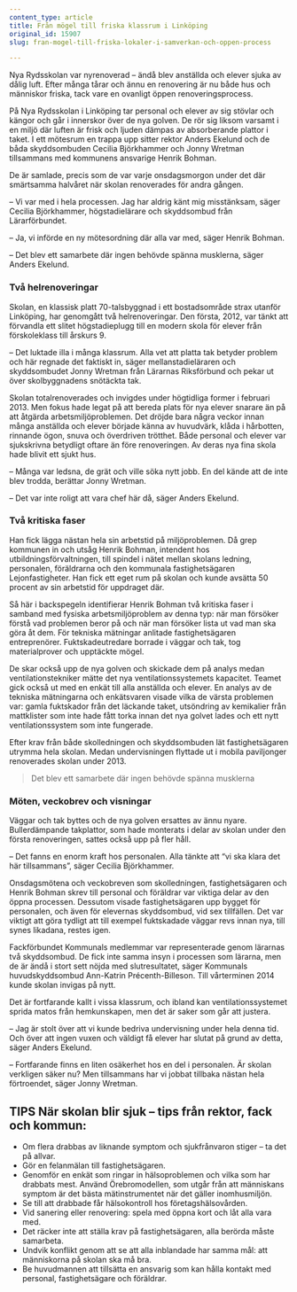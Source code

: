 ```yaml
---
content_type: article
title: Från mögel till friska klassrum i Linköping
original_id: 15907
slug: fran-mogel-till-friska-lokaler-i-samverkan-och-oppen-process

---
```


Nya Rydsskolan var nyrenoverad – ändå blev anställda och elever sjuka av dålig luft. Efter många tårar och ännu en renovering är nu både hus och människor friska, tack vare en ovanligt öppen renoveringsprocess.

På Nya Rydsskolan i Linköping tar personal och elever av sig stövlar och kängor och går i innerskor över de nya golven. De rör sig liksom varsamt i en miljö där luften är frisk och ljuden dämpas av absorberande plattor i taket. I ett mötesrum en trappa upp sitter rektor Anders Ekelund och de båda skyddsombuden Cecilia Björkhammer och Jonny Wretman tillsammans med kommunens ansvarige Henrik Bohman.

De är samlade, precis som de var varje onsdagsmorgon under det där smärtsamma halvåret när skolan renoverades för andra gången.

– Vi var med i hela processen. Jag har aldrig känt mig misstänksam, säger Cecilia Björkhammer, högstadielärare och skyddsombud från Lärarförbundet.

– Ja, vi införde en ny mötesordning där alla var med, säger Henrik Bohman.

– Det blev ett samarbete där ingen behövde spänna musklerna, säger Anders Ekelund.

### Två helrenoveringar

Skolan, en klassisk platt 70-talsbyggnad i ett bostadsområde strax utanför Linköping, har genomgått två helrenoveringar. Den första, 2012, var tänkt att förvandla ett slitet högstadieplugg till en modern skola för elever från förskoleklass till årskurs 9.

– Det luktade illa i många klassrum. Alla vet att platta tak betyder problem och här regnade det faktiskt in, säger mellanstadieläraren och skyddsombudet Jonny Wretman från Lärarnas Riksförbund och pekar ut över skolbyggnadens snötäckta tak.

Skolan totalrenoverades och invigdes under högtidliga former i februari 2013. Men fokus hade legat på att bereda plats för nya elever snarare än på att åtgärda arbetsmiljöproblemen. Det dröjde bara några veckor innan många anställda och elever började känna av huvudvärk, klåda i hårbotten, rinnande ögon, snuva och överdriven trötthet. Både personal och elever var sjukskrivna betydligt oftare än före renoveringen. Av deras nya fina skola hade blivit ett sjukt hus.

– Många var ledsna, de grät och ville söka nytt jobb. En del kände att de inte blev trodda, berättar Jonny Wretman.

– Det var inte roligt att vara chef här då, säger Anders Ekelund.

### Två kritiska faser

Han fick lägga nästan hela sin arbetstid på miljöproblemen. Då grep kommunen in och utsåg Henrik Bohman, intendent hos utbildningsförvaltningen, till spindel i nätet mellan skolans ledning, personalen, föräldrarna och den kommunala fastighetsägaren Lejonfastigheter. Han fick ett eget rum på skolan och kunde avsätta 50 procent av sin arbetstid för uppdraget där.

Så här i backspegeln identifierar Henrik Bohman två kritiska faser i samband med fysiska arbetsmiljöproblem av denna typ: när man försöker förstå vad problemen beror på och när man försöker lista ut vad man ska göra åt dem. För tekniska mätningar anlitade fastighetsägaren entreprenörer. Fuktskadeutredare borrade i väggar och tak, tog materialprover och upptäckte mögel.

De skar också upp de nya golven och skickade dem på analys medan ventilationstekniker mätte det nya ventilationssystemets kapacitet. Teamet gick också ut med en enkät till alla anställda och elever. En analys av de tekniska mätningarna och enkätsvaren visade vilka de värsta problemen var: gamla fuktskador från det läckande taket, utsöndring av kemikalier från mattklister som inte hade fått torka innan det nya golvet lades och ett nytt ventilationssystem som inte fungerade.

Efter krav från både skolledningen och skyddsombuden lät fastighetsägaren utrymma hela skolan. Medan undervisningen flyttade ut i mobila paviljonger renoverades skolan under 2013.

> Det blev ett samarbete där ingen behövde spänna musklerna

### Möten, veckobrev och visningar

Väggar och tak byttes och de nya golven ersattes av ännu nyare. Bullerdämpande takplattor, som hade monterats i delar av skolan under den första renoveringen, sattes också upp på fler håll.

– Det fanns en enorm kraft hos personalen. Alla tänkte att “vi ska klara det här tillsammans”, säger Cecilia Björkhammer.

Onsdagsmötena och veckobreven som skolledningen, fastighetsägaren och Henrik Bohman skrev till personal och föräldrar var viktiga delar av den öppna processen. Dessutom visade fastighetsägaren upp bygget för personalen, och även för elevernas skyddsombud, vid sex tillfällen. Det var viktigt att göra tydligt att till exempel fuktskadade väggar revs innan nya, till synes likadana, restes igen.

Fackförbundet Kommunals medlemmar var representerade genom lärarnas två skyddsombud. De fick inte samma insyn i processen som lärarna, men de är ändå i stort sett nöjda med slutresultatet, säger Kommunals huvudskyddsombud Ann-Katrin Précenth-Billeson. Till vårterminen 2014 kunde skolan invigas på nytt.

Det är fortfarande kallt i vissa klassrum, och ibland kan ventilationssystemet sprida matos från hemkunskapen, men det är saker som går att justera.

– Jag är stolt över att vi kunde bedriva undervisning under hela denna tid. Och över att ingen vuxen och väldigt få elever har slutat på grund av detta, säger Anders Ekelund.

– Fortfarande finns en liten osäkerhet hos en del i personalen. Är skolan verkligen säker nu? Men tillsammans har vi jobbat tillbaka nästan hela förtroendet, säger Jonny Wretman.

TIPS När skolan blir sjuk – tips från rektor, fack och kommun:
--------------------------------------------------------------

*   Om flera drabbas av liknande symptom och sjukfrånvaron stiger – ta det på allvar.
*   Gör en felanmälan till fastighetsägaren.
*   Genomför en enkät som ringar in hälsoproblemen och vilka som har drabbats mest. Använd Örebromodellen, som utgår från att människans symptom är det bästa mätinstrumentet när det gäller inomhusmiljön.
*   Se till att drabbade får hälsokontroll hos företagshälsovården.
*   Vid sanering eller renovering: spela med öppna kort och låt alla vara med.
*   Det räcker inte att ställa krav på fastighetsägaren, alla berörda måste samarbeta.
*   Undvik konflikt genom att se att alla inblandade har samma mål: att människorna på skolan ska må bra.
*   Be huvudmannen att tillsätta en ansvarig som kan hålla kontakt med personal, fastighetsägare och föräldrar.

